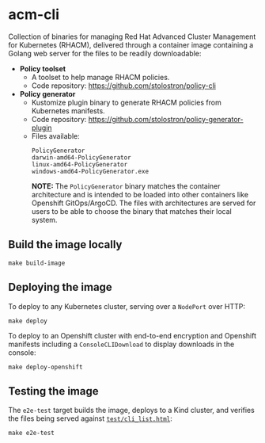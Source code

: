 # acm-cli

Collection of binaries for managing Red Hat Advanced Cluster Management for Kubernetes (RHACM),
delivered through a container image containing a Golang web server for the files to be readily
downloadable:

- **Policy toolset**
  - A toolset to help manage RHACM policies.
  - Code repository: https://github.com/stolostron/policy-cli
- **Policy generator**
  - Kustomize plugin binary to generate RHACM policies from Kubernetes manifests.
  - Code repository: https://github.com/stolostron/policy-generator-plugin
  - Files available:
    ```
    PolicyGenerator
    darwin-amd64-PolicyGenerator
    linux-amd64-PolicyGenerator
    windows-amd64-PolicyGenerator.exe
    ```
    **NOTE:** The `PolicyGenerator` binary matches the container architecture and is intended to be
    loaded into other containers like Openshift GitOps/ArgoCD. The files with architectures are
    served for users to be able to choose the binary that matches their local system.

## Build the image locally

```shell
make build-image
```

## Deploying the image

To deploy to any Kubernetes cluster, serving over a `NodePort` over HTTP:

```shell
make deploy
```

To deploy to an Openshift cluster with end-to-end encryption and Openshift manifests including a
`ConsoleCLIDownload` to display downloads in the console:

```shell
make deploy-openshift
```

## Testing the image

The `e2e-test` target builds the image, deploys to a Kind cluster, and verifies the files being
served against [`test/cli_list.html`](test/cli_list.html):

```shell
make e2e-test
```
